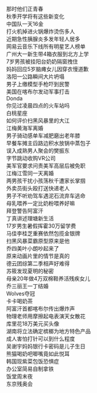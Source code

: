 那时他们正青春  
秋季开学将有这些新变化  
中国队一天16金  
打火机掉进火锅爆炸烫伤多人  
近期急性胰腺炎多发年轻人居多  
网易云音乐下线所有明星艺人榜单  
广州大一新生带4箱衣服到北方上学  
7岁男孩被挂阳台奶奶隔窗拽住  
妈妈回应5岁脑瘫女儿因穿衣慢道歉  
洛阳一公路瞬间大片坍塌  
男子上缴模型手枪吓到民警  
美国在喀布尔发动军事打击  
Donda  
你见过凌晨四点的火车站吗  
白桃星座  
如何评价扫黑风暴里的大江  
江梅黄海军离婚  
男子骑动感单车减肥磨出老年膝  
早餐车摊主舀路边积水放锅中蒸包子  
误入成熟男人聚会的樊振东  
字节跳动收购VR公司  
美军官要求问责美军高层后被免职  
江梅江雪同一天离婚  
两男孩干扰小孩荡秋千遭家长掌掴  
外卖员街头殴打送快递老人  
男子不听劝驾车遇泥石流弃车逃命  
母乳喂养一定比奶粉喂养好嘛  
拜登警告阿富汗  
丁真讲述理塘新生活  
17岁男生暑假挥霍30万留学费  
马佳李桂芝重赛依然包揽金银牌  
扫黑风暴菜霸原型原来是他  
乔四美叶小朗吵起来了  
原来动画片里的情节是真的  
德云团综第二季相声好难得  
苏筱发现夏明的秘密  
母亲20年做4万双棉鞋养活残疾女儿  
乔三丽王一丁结婚  
Wolves夺冠  
卡卡喝奶茶  
阿富汗首都喀布尔传出爆炸声  
物理老师用摩擦起电表演天女散花  
库里花18万美元买头像  
湖南将立法确定槟榔为地方特色产品  
成人害怕打针可以到什么程度  
吴谢宇妈妈银行卡密码是儿子生日  
熊猫喝奶吧唧嘴竟如此悦耳  
韩国现紫菜包饭恐惧症  
办公室简易自制拿铁  
饭堂周末夜  
东京残奥会  
